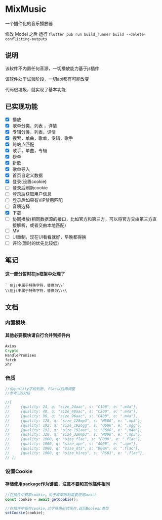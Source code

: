 # MixMusic

一个插件化的音乐播放器

修改 Model 之后 运行 ```flutter pub run build_runner build --delete-conflicting-outputs```

## 说明

该软件不内置任何音源，一切播放能力基于js插件

该软件处于试验阶段，一切api都有可能改变

代码很垃圾，就实现了基本功能

## 已实现功能

- [x] 播放
- [x] 歌单分类，列表 ，详情
- [x] 专辑分类，列表，详情
- [x] 搜索，单曲，歌单，专辑，歌手
- [x] 跨站点匹配
- [x] 歌手，单曲，专辑
- [x] 榜单
- [x] 新歌
- [x] 歌单导入
- [x] 首页自定义数据
- [x] 登录(设置cookie)
- [ ] 登录后刷新cookie
- [ ] 登录后获取用户信息
- [ ] 登录后如果有VIP禁用匹配
- [ ] 音质选择
- [x] 下载
- [ ] 协同播放(相同数据源的接口，比如官方和第三方，可以将官方交由第三方直接解析，或者交由本地匹配)
- [ ] MV
- [ ] UI重制，现在UI看看就好，早晚都得换
- [ ] 评论(暂时的优先比较低)

## 笔记

#### 这一部分暂时在js框架中处理了

 ```
 ` 在js中属于特殊字符，替换为\\`
 \\在js中属于特殊字符，替换为\\\\
 ```

## 文档

### 内置模块

#### 其他必要模块请自行合并到插件内

```js
Axios
Crypto
HandlePromises
fetch
xhr
```

### 音质

```js
//由quality字段判断, flac以后再调整
//参考🐧的分级

//[
//     {quality: 24, q: "size_24aac", s: "C100", e: ".m4a"},
//     {quality: 48, q: "size_48aac", s: "C200", e: ".m4a"},
//     {quality: 96, q: "size_96aac", s: "C400", e: ".m4a"},
//     {quality: 128, q: "size_128mp3", s: "M500", e: ".mp3"},
//     {quality: 192, q: "size_192ogg", s: "O600", e: ".ogg"},
//     {quality: 192, q: "size_192aac", s: "C600", e: ".m4a"},
//     {quality: 320, q: "size_320mp3", s: "M800", e: ".mp3"},
//     {quality: 1000, q: "size_flac", s: "F000", e: ".flac"},
//     {quality: 1000, q: "size_ape", s: "A000", e: ".ape"},
//     {quality: 1000, q: "size_dts", s: "D00A", e: ".flac"},
//     {quality: 1000, q: "size_hires", s: "RS01", e: ".flac"},
// ];


```

### 设置Cookie

#### 存储使用package作为键值，注意不要和其他插件相同

```js
//在插件中获取cookie，由于框架限制需要使用await
const cookie = await getCookie();

//在插件中保存cookie,以字符串形式保存,返回Boolean类型
setCookie(cookie);
```
